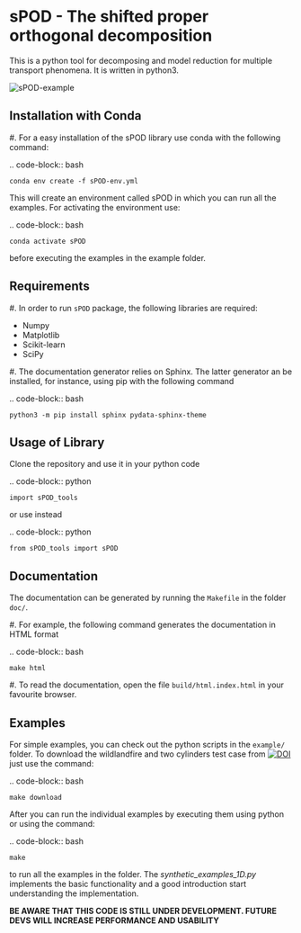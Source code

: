 sPOD - The shifted  proper orthogonal decomposition
===================================================
This is a python tool for decomposing and model reduction for multiple transport
phenomena.
It is written in python3.

![sPOD-example](https://github.com/MOR-transport/sPOD/blob/ProxBranch/sPOD_vortex-shedding.gif)

Installation with Conda
------------------------
#. For a easy installation of the sPOD library use conda with the following command:

.. code-block:: bash

    conda env create -f sPOD-env.yml

This will create an environment called sPOD in which you can run all the examples.
For activating the environment use:

.. code-block:: bash

    conda activate sPOD

before executing the examples in the example folder.

Requirements
-------------

#. In order to run `sPOD` package, the following libraries are required:
 * Numpy
 * Matplotlib
 * Scikit-learn
 * SciPy

#. The documentation generator relies on Sphinx.
   The latter generator an be installed, for instance, using pip with the
   following command

.. code-block:: bash

    python3 -m pip install sphinx pydata-sphinx-theme

 
Usage of Library
-----------------
Clone the repository and use it in your python code

.. code-block:: python

    import sPOD_tools

or use instead

.. code-block:: python

    from sPOD_tools import sPOD

Documentation
-------------
The documentation can be generated by running the `Makefile` in the folder
`doc/`.

#. For example, the following command generates the documentation in HTML format

.. code-block:: bash

    make html


#. To read the documentation, open the file `build/html.index.html` in your
   favourite browser.
    
Examples
--------
For simple examples, you can check out the python scripts in the `example/`
folder. To download the wildlandfire and two cylinders test case from [![DOI](https://zenodo.org/badge/DOI/10.5281/zenodo.13355796.svg)](https://doi.org/10.5281/zenodo.13355796) just use the command:

.. code-block:: bash

    make download

After you can run the individual examples by executing them using python or using the command:

.. code-block:: bash

    make

to run all the examples in the folder. The *synthetic_examples_1D.py* implements the basic functionality and a good introduction start understanding the implementation.

**BE AWARE THAT THIS CODE IS STILL UNDER DEVELOPMENT. FUTURE DEVS WILL INCREASE PERFORMANCE AND USABILITY**
